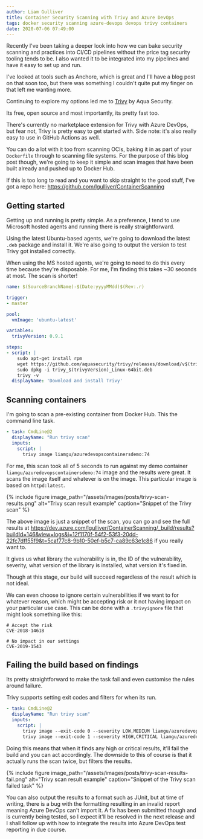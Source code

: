 ```yaml
---
author: Liam Gulliver
title: Container Security Scanning with Trivy and Azure DevOps
tags: docker security scanning azure-devops devops trivy containers
date: 2020-07-06 07:49:00
---
```


Recently I've been taking a deeper look into how we can bake security scanning and practices into CI/CD pipelines without the price tag security tooling tends to be. I also wanted it to be integrated into my pipelines and have it easy to set up and run.

I've looked at tools such as Anchore, which is great and I'll have a blog post on that soon too, but there was something I couldn't quite put my finger on that left me wanting more.

Continuing to explore my options led me to [Trivy](https://github.com/aquasecurity/trivy) by Aqua Security.

Its free, open source and most importantly, its pretty fast too.

There's currently no marketplace extension for Trivy with Azure DevOps, but fear not, Trivy is pretty easy to get started with. Side note: it's also really easy to use in GitHub Actions as well.

You can do a lot with it too from scanning OCIs, baking it in as part of your `Dockerfile` through to scanning file systems. For the purpose of this blog post though, we're going to keep it simple and scan images that have been built already and pushed up to Docker Hub.

If this is too long to read and you want to skip straight to the good stuff, I've got a repo here: https://github.com/lgulliver/ContainerScanning

## Getting started

Getting up and running is pretty simple. As a preference, I tend to use Microsoft hosted agents and running there is really straightforward.

Using the latest Ubuntu-based agents, we're going to download the latest `.deb` package and install it. We're also going to output the version to test Trivy got installed correctly.

When using the MS hosted agents, we're going to need to do this every time because they're disposable. For me, I'm finding this takes ~30 seconds at most. The scan is shorter!

```yaml
name: $(SourceBranchName)-$(Date:yyyyMMdd)$(Rev:.r)

trigger:
- master

pool:
  vmImage: 'ubuntu-latest'

variables:
  trivyVersion: 0.9.1

steps:
- script: |
    sudo apt-get install rpm
    wget https://github.com/aquasecurity/trivy/releases/download/v$(trivyVersion)/trivy_$(trivyVersion)_Linux-64bit.deb
    sudo dpkg -i trivy_$(trivyVersion)_Linux-64bit.deb
    trivy -v
  displayName: 'Download and install Trivy'
```

## Scanning containers

I'm going to scan a pre-existing container from Docker Hub. This the command line task.

```yaml
- task: CmdLine@2
  displayName: "Run trivy scan"
  inputs:
    script: |
      trivy image liamgu/azuredevopscontainersdemo:74
```

For me, this scan took all of 5 seconds to run against my demo container `liamgu/azuredevopscontainersdemo:74` image and the results were great. It scans the image itself and whatever is on the image. This particular image is based on `httpd:latest`.

{% include figure image_path="/assets/images/posts/trivy-scan-results.png" alt="Trivy scan result example" caption="Snippet of the Trivy scan" %}

The above image is just a snippet of the scan, you can go and see the full results at https://dev.azure.com/lgulliver/ContainerScanning/_build/results?buildId=146&view=logs&j=12f1170f-54f2-53f3-20dd-22fc7dff55f9&t=5caf77c8-9b10-50ef-b5c7-ca89c63e1c86 if you really want to. 

It gives us what library the vulnerability is in, the ID of the vulnerability, severity, what version of the library is installed, what version it's fixed in.

Though at this stage, our build will succeed regardless of the result which is not ideal.

We can even choose to ignore certain vulnerabilities if we want to for whatever reason, which might be accepting risk or it not having impact on your particular use case. This can be done with a `.trivyignore` file that might look something like this:

```
# Accept the risk
CVE-2018-14618

# No impact in our settings
CVE-2019-1543
```

## Failing the build based on findings

Its pretty straightforward to make the task fail and even customise the rules around failure.

Trivy supports setting exit codes and filters for when its run.

```yaml
- task: CmdLine@2
  displayName: "Run trivy scan"
  inputs:
    script: |
      trivy image --exit-code 0 --severity LOW,MEDIUM liamgu/azuredevopscontainersdemo:74
      trivy image --exit-code 1 --severity HIGH,CRITICAL liamgu/azuredevopscontainersdemo:74
```

Doing this means that when it finds any high or critical results, it'll fail the build and you can act accordingly. The downside to this of course is that it actually runs the scan twice, but filters the results.

{% include figure image_path="/assets/images/posts/trivy-scan-results-fail.png" alt="Trivy scan result example" caption="Snippet of the Trivy scan failed task" %}

You can also output the results to a format such as JUnit, but at time of writing, there is a bug with the formatting resulting in an invalid report meaning Azure DevOps can't import it. A fix has been submitted though and is currently being tested, so I expect it'll be resolved in the next release and I shall follow up with how to integrate the results into Azure DevOps test reporting in due course.